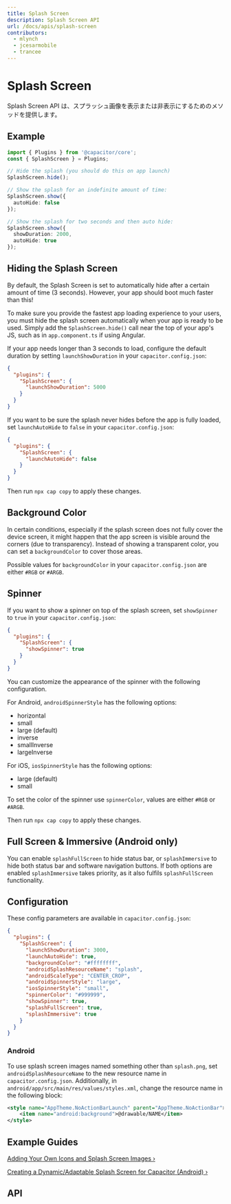```yaml
---
title: Splash Screen
description: Splash Screen API
url: /docs/apis/splash-screen
contributors:
  - mlynch
  - jcesarmobile
  - trancee
---
```


<plugin-platforms platforms="ios,android"></plugin-platforms>

# Splash Screen

Splash Screen API は、スプラッシュ画像を表示または非表示にするためのメソッドを提供します。

<plugin-api index="true" name="splash-screen"></plugin-api>

## Example

```typescript
import { Plugins } from '@capacitor/core';
const { SplashScreen } = Plugins;

// Hide the splash (you should do this on app launch)
SplashScreen.hide();

// Show the splash for an indefinite amount of time:
SplashScreen.show({
  autoHide: false
});

// Show the splash for two seconds and then auto hide:
SplashScreen.show({
  showDuration: 2000,
  autoHide: true
});
```

## Hiding the Splash Screen

By default, the Splash Screen is set to automatically hide after a certain amount of time (3 seconds). However, your
app should boot much faster than this!

To make sure you provide the fastest app loading experience to your users, you must hide the splash screen automatically when your app is ready to be used. Simply add the `SplashScreen.hide()` call near the top of your app's JS, such as in `app.component.ts` if using Angular.

If your app needs longer than 3 seconds to load, configure the default duration by setting `launchShowDuration` in your `capacitor.config.json`:

```json
{
  "plugins": {
    "SplashScreen": {
      "launchShowDuration": 5000
    }
  }
}
```

If you want to be sure the splash never hides before the app is fully loaded, set `launchAutoHide` to `false` in your `capacitor.config.json`:

```json
{
  "plugins": {
    "SplashScreen": {
      "launchAutoHide": false
    }
  }
}
```

Then run `npx cap copy` to apply these changes.

## Background Color

In certain conditions, especially if the splash screen does not fully cover the device screen, it might happen that the app screen is visible around the corners (due to transparency). Instead of showing a transparent color, you can set a `backgroundColor` to cover those areas.

Possible values for `backgroundColor` in your `capacitor.config.json` are either `#RGB` or `#ARGB`.

## Spinner

If you want to show a spinner on top of the splash screen, set `showSpinner` to `true` in your `capacitor.config.json`:

```json
{
  "plugins": {
    "SplashScreen": {
      "showSpinner": true
    }
  }
}
```

You can customize the appearance of the spinner with the following configuration.

For Android, `androidSpinnerStyle` has the following options:
- horizontal
- small
- large (default)
- inverse
- smallInverse
- largeInverse

For iOS, `iosSpinnerStyle` has the following options:
- large (default)
- small

To set the color of the spinner use `spinnerColor`, values are either `#RGB` or `#ARGB`.

Then run `npx cap copy` to apply these changes.

## Full Screen & Immersive (Android only)

You can enable `splashFullScreen` to hide status bar, or `splashImmersive` to hide both status bar and software navigation buttons. If both options are enabled `splashImmersive` takes priority, as it also fulfils `splashFullScreen` functionality.

## Configuration

These config parameters are available in `capacitor.config.json`:

```json
{
  "plugins": {
    "SplashScreen": {
      "launchShowDuration": 3000,
      "launchAutoHide": true,
      "backgroundColor": "#ffffffff",
      "androidSplashResourceName": "splash",
      "androidScaleType": "CENTER_CROP",
      "androidSpinnerStyle": "large",
      "iosSpinnerStyle": "small",
      "spinnerColor": "#999999",
      "showSpinner": true,
      "splashFullScreen": true,
      "splashImmersive": true
    }
  }
}
```

### Android

To use splash screen images named something other than `splash.png`, set `androidSplashResourceName` to the new resource name in `capacitor.config.json`. Additionally, in `android/app/src/main/res/values/styles.xml`, change the resource name in the following block:

```xml
<style name="AppTheme.NoActionBarLaunch" parent="AppTheme.NoActionBar">
    <item name="android:background">@drawable/NAME</item>
</style>
```

## Example Guides

[Adding Your Own Icons and Splash Screen Images &#8250;](https://www.joshmorony.com/adding-icons-splash-screens-launch-images-to-capacitor-projects/)

[Creating a Dynamic/Adaptable Splash Screen for Capacitor (Android) &#8250;](https://www.joshmorony.com/creating-a-dynamic-universal-splash-screen-for-capacitor-android/)

## API

<plugin-api name="splash-screen"></plugin-api>
